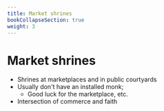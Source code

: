```yaml
---
title: Market shrines
bookCollapseSection: true
weight: 3
---
```


# Market shrines

- Shrines at marketplaces and in public courtyards
- Usually don't have an installed monk;
  - Good luck for the marketplace, etc.
- Intersection of commerce and faith
